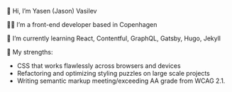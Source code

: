 👋 Hi, I’m Yasen (Jason) Vasilev  

👨‍💻 I’m a front-end developer based in Copenhagen  

🌱 I’m currently learning React, Contentful, GraphQL, Gatsby, Hugo, Jekyll  

💪 My strengths: 
 - CSS that works flawlessly across browsers and devices
 - Refactoring and optimizing styling puzzles on large scale projects
 - Writing semantic markup meeting/exceeding AA grade from WCAG 2.1.  



<!---
jason-vasilev/jason-vasilev is a ✨ special ✨ repository because its `README.md` (this file) appears on your GitHub profile.
You can click the Preview link to take a look at your changes.
--->
